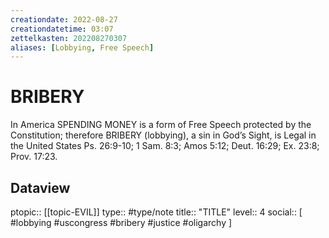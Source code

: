 ```yaml
---
creationdate: 2022-08-27
creationdatetime: 03:07
zettelkasten: 202208270307
aliases: [Lobbying, Free Speech]
---
```

# BRIBERY
In America SPENDING MONEY is a form of Free Speech protected by the Constitution; therefore BRIBERY (lobbying), a sin in God’s Sight, is Legal in the United States 
Ps. 26:9-10; 1 Sam. 8:3; Amos 5:12; Deut. 16:29; Ex. 23:8; Prov. 17:23.

## Dataview
ptopic:: [[topic-EVIL]]
type:: #type/note
title:: "TITLE"
level:: 4
social:: [ #lobbying #uscongress #bribery #justice #oligarchy ]